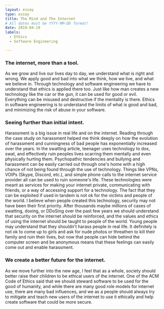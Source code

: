 ```yaml
---
layout: essay
type: essay
title: The Mind and The Internet
# All dates must be YYYY-MM-DD format!
date: 2019-04-19
labels:
  - Ethics
  - Software Engineering

---
```


### The internet, more than a tool.

  As we grow and live our lives day to day, we understand what is right and wrong. We apply good and bad into what we think, how we live, and what we believe in. Through technology and software engineering we have to understand that ethics is applied there too. Just like how man creates a new technology like the car or the gun, it can be used for good or evil. Everything can be misused and destructive if the mentality is there. Ethics in software engineering is to understand the limits of what is good and bad, and minimizing the risk of abuse in your software. 
  
### Seeing further than initial intent.

  Harassment is a big issue in real life and on the internet. Reading through the case study on harassment helped me think deeply on how the evolution of harassment and cunningness of bad people has exponentially increased over the years. In the swatting article, teenager uses technology to dox, swat, and effectively ruin peoples lives scarring them mentally and even physically hurting them. Psychopathic tendencies and bullying and harassment can be easily carried out through one's home with a high chance of not being found through the use of technology. Things like VPNs, VOIPs (Skype, Discord, etc.), and simple phone calls to the internet service provider all can be used to ruin someone's life. These technologies were meant as services for making your internet private, communicating with friends, or a way of accessing support for a technology. The fact that they can be exploited if used in tandem is not ok for the victims and people of the world. I believe when people created this technology, security may not have been their first priority. After thousands maybe millions of cases of swatting, doxing, or DDoSing over the past few years we should understand that security on the internet should be reinforced, and the values and ethics of using the internet should be taught to people of the world. Young people may understand that they shouldn't harass people in real life. It definitely is not ok to come up to girls and ask for nude photos or threathen to kill their family and ruin their lives, but now that people can hide behind the computer screen and be anonymous means that these feelings can easily come out and enable harassment.
  
### We create a better future for the internet.

  As we move further into the new age, I feel that as a whole, society should better raise their children to be ethical users of the internet. One of the ACM Code of Ethics said that we should steward software to be used for the good of humanity, and while there are many good role models for internet use, there are many bad influences, and we as a people should always try to mitigate and teach new users of the internet to use it ethically and help create software that could be more secure. 
